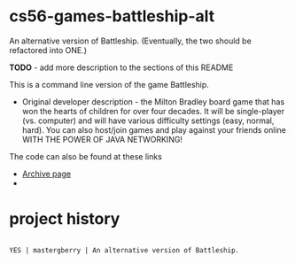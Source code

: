 cs56-games-battleship-alt
=========================

An alternative version of Battleship.    (Eventually, the two should be refactored into ONE.)

<b>TODO</b> - add more description to the sections of this README

This is a command line version of the game Battleship. 
* Original developer description - the Milton Bradley board game that has won the hearts of children for over four decades. It will be single-player (vs. computer) and will have various difficulty settings (easy, normal, hard).  You can also host/join games and play against your friends online WITH THE POWER OF JAVA NETWORKING!

The code can also be found at these links

* [Archive page](https://foo.cs.ucsb.edu/cs56/issues/0000501/)
* 

project history
===============
```

YES | mastergberry | An alternative version of Battleship.

```
